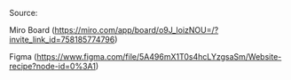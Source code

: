 Source: 

Miro Board (https://miro.com/app/board/o9J_loizNOU=/?invite_link_id=758185774796)

Figma (https://www.figma.com/file/5A496mX1T0s4hcLYzgsaSm/Website-recipe?node-id=0%3A1)
